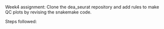Week4 assignment: Clone the dea_seurat repository and add rules to make QC plots by revising the snakemake code.

Steps followed:
